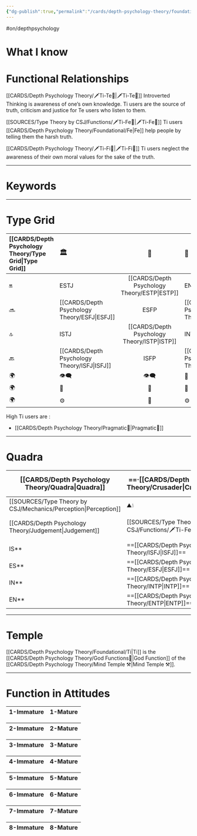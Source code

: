 ```yaml
---
{"dg-publish":true,"permalink":"/cards/depth-psychology-theory/foundational/ti/","created":"2022-12-27T19:31:40.985+01:00","updated":"2023-04-27T17:29:50.631+02:00"}
---
```


#on/depthpsychology 

# What I know

# Functional Relationships 

[[CARDS/Depth Psychology Theory/🗡️Ti-Te🏹\|🗡️Ti-Te🏹]]
Introverted Thinking is awareness of one’s own knowledge. Ti users are the source of truth, criticism and justice for Te users who listen to them.  

[[SOURCES/Type Theory by CSJ/Functions/🗡️Ti-Fe💉\|🗡️Ti-Fe💉]]
Ti users [[CARDS/Depth Psychology Theory/Foundational/Fe\|Fe]] help people by telling them the harsh truth. 

[[CARDS/Depth Psychology Theory/🗡️Ti-Fi🧭\|🗡️Ti-Fi🧭]]
Ti users neglect the awareness of their own moral values for the sake of the truth.  

---
# Keywords

--- 
# Type Grid

| [[CARDS/Depth Psychology Theory/Type Grid\|Type Grid]]         | <font size="4"> 🏛️</font> | <font size="4"> 🧰</font> | <font size="4"> 🔮</font> | <font size="4"> 🦄</font> | 💬 |💬| 💬 |
|:--------------------- |:------------------------- |:-------------------------:|:------------------------------------------------ |:------------------------- |:--------------------------- |:--------------------------- |:--------------------------- |
| 🔛                    | ESTJ                      |           [[CARDS/Depth Psychology Theory/ESTP\|ESTP]]            | ENTJ| [[CARDS/Depth Psychology Theory/ENFJ\|ENFJ]]                      | ➡️                          | 👋                          | 🏆                          |
| 🔜                    | [[CARDS/Depth Psychology Theory/ESFJ\|ESFJ]]                      |    ESFP |[[CARDS/Depth Psychology Theory/ENTP\|ENTP]]| ENFP                      | ↪️                          | 👋                          | 🏃‍♂️                       |
| 🔝    | ISTJ                      |           [[CARDS/Depth Psychology Theory/ISTP\|ISTP]]            | INTJ| [[CARDS/Depth Psychology Theory/INFJ\|INFJ]]| 🧘‍♂️ | 🏃‍♂️ | 🔙 | 
| 🔙                    | [[CARDS/Depth Psychology Theory/ISFJ\|ISFJ]]        |           ISFP            | [[CARDS/Depth Psychology Theory/INTP\|INTP]]| INFP                      | ↪️                          | 🧘‍♂️                       | 🏆                          |
|🌍 | 👁️‍🗨️                     |           👁️‍🗨️           | 🧲                                               | 🧲                        |                             |                             |                             |
| 🌍 | 🐜                        |            🦊             | 🦊                                               | 🐜                        |                             |                             |                             |
|🌍| ⚙️                        |            👀             | ⚙️                                               | 👀                        |                             |                             |                             |
High Ti users are : 
- [[CARDS/Depth Psychology Theory/Pragmatic🦊\|Pragmatic🦊]] 

---
# Quadra 

| <font size="4"> [[CARDS/Depth Psychology Theory/Quadra\|Quadra]]</font> | <font size="4"> ==·[[CARDS/Depth Psychology Theory/Crusader\|Crusader]]·==</font>     | <font size="4"> ==·[[CARDS/Depth Psychology Theory/Templar\|Templar]]·==</font> | <font size="4"> ·Wayfarer·</font> | <font size="4"> ·Philosopher·</font>     |
| --------------------------------- | ----------------------------------------- | ---------------------------------------- | ----------------------------------------- | -------------------------------------------- |
| [[SOURCES/Type Theory by CSJ/Mechanics/Perception\|Perception]]                    | ⛰️💧                  | 🔥🌪️             |🔥🌪️            |⛰️💧                |
| [[CARDS/Depth Psychology Theory/Judgement\|Judgement]]                     | [[SOURCES/Type Theory by CSJ/Functions/🗡️Ti-Fe💉\|🗡️Ti-Fe💉]]                | [[SOURCES/Type Theory by CSJ/Functions/🗡️Ti-Fe💉\|🗡️Ti-Fe💉]]               | 🧭🏹               |🧭🏹                    |
| IS**                              | ==[[CARDS/Depth Psychology Theory/ISFJ\|ISFJ]]==                              | ==[[CARDS/Depth Psychology Theory/ISTP\|ISTP]]==                             | ISFP                                      | ISTJ                                     |
| ES**                              | ==[[CARDS/Depth Psychology Theory/ESFJ\|ESFJ]]==                              | ==[[CARDS/Depth Psychology Theory/ESTP\|ESTP]]==                             | ESFP                                      | ESTJ                                    |
| IN**                              | ==[[CARDS/Depth Psychology Theory/INTP\|INTP]]==                              | ==[[CARDS/Depth Psychology Theory/INFJ\|INFJ]]==                             | INTJ                                      | INFP                                    |
| EN**                              | ==[[CARDS/Depth Psychology Theory/ENTP\|ENTP]]==                              | ==[[CARDS/Depth Psychology Theory/ENFJ\|ENFJ]]==                             | ENTJ                                      | ENFP                                     |

---
# Temple 
[[CARDS/Depth Psychology Theory/Foundational/Ti\|Ti]] is the [[CARDS/Depth Psychology Theory/God Functions🙏\|God Function]] of the [[CARDS/Depth Psychology Theory/Mind Temple ⚒️\|Mind Temple ⚒️]]. 

---
# Function in Attitudes
| 1-Immature | 1-Mature |
| ---------- | -------- |

| 2-Immature | 2-Mature |
| ---------- | -------- |

| 3-Immature | 3-Mature |
| ---------- | -------- |

| 4-Immature | 4-Mature |
| ---------- | -------- |

| 5-Immature | 5-Mature |
| ---------- | -------- |

| 6-Immature | 6-Mature |
| ---------- | -------- |

| 7-Immature | 7-Mature |
| ---------- | -------- |

| 8-Immature | 8-Mature |
| ---------- | -------- |
